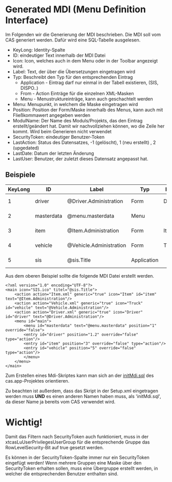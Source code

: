 # Generated MDI (Menu Definition Interface)
Im Folgenden wir die Generierung der MDI beschrieben. Die MDI soll vom CAS generiert werden. Dafür wird eine SQL-Tabelle ausgelesen.

- KeyLong: Identity-Spalte
- ID: eindeutiger Text innerhalb der MDI Datei
- Icon: Icon, welches auch in dem Menu oder in der Toolbar angezeigt wird.
- Label: Text, der über die Übersetzungen eingetragen wird
- Typ: Beschreibt den Typ für den entsprechenden Eintrag
    - Application - Eintrag darf nur einmal in der Tabell existieren, (SIS, DISPO..)
    - From - Action Einträge für die einzelnen XML-Masken
    - Menu - Menustruktureinträge, kann auch geschachtelt werden
- Menu: Menupunkt, in welchem die Maske eingetragen wird
- Position: Position der Form/Maske innerhalb des Menus, kann auch mit Fließkommawert angegeben werden
- ModulName: Der Name des Moduls/Projekts, das den Eintrag erstellt/geändert hat. Damit wir nachvollziehen können, wo die Zeile her kommt. Wird beim Generieren nicht verwendet
- SecurityToken: eindeutiger Benutzer-Token
- LastAction: Status des Datensatzes, -1 (gelöscht), 1 (neu erstellt) , 2 (upgedated)
- LastDate: Datum der letzten Änderung
- LastUser: Benutzer, der zuletzt dieses Datensatz angepasst hat.

## Beispiele

| KeyLong | ID | Label | Typ | Icon | Menu | Position | ModulName | SecurityToken | LastAction | LastDate | LastUser |
|---------|----|----|-----|------|------|----------|---------------|---------------|------------|----------|----------|
| 1 | driver |@Driver.Administration | Form | Driver |MasterData | 1.2|aero.minova.driver | admin | 2 | 21.11.2022 12:23:45 |erlanger |
| 2 | masterdata |@menu.masterdata | Menu| | | 1|aero.minova.cas| admin | 2 | 21.11.2022 12:34:12 |erlanger |
| 3 | item |@Item.Administration | Form | Item |MasterData | 3|aero.minova.item| verwaltung | 2 | 21.11.2022 12:23:45 |erlanger |
| 4 | vehicle |@Vehicle.Administration | Form | Truck |MasterData |5|aero.minova.vehicle| verwaltung | 2 | 21.11.2022 12:23:45 |erlanger |
| 5 | sis |@sis.Title | Application | | | |aero.minova.sis| verwaltung | 2 | 21.11.2022 12:23:45 |erlanger |

Aus dem oberen Beispiel sollte die folgende MDI Datei erstellt werden.


```
<?xml version="1.0" encoding="UTF-8"?>
<main icon="SIS.ico" titel="@sis.Title">
	<action action="Item.xml" generic="true" icon="Item" id="item" text="@Item.Administration"/>
	<action action="Vehicle.xml" generic="true" icon="Truck" id="vehicle" text="@Vehicle.Administration"/>
	<action action="Driver.xml" generic="true" icon="Driver" id="driver" text="@Driver.Administration"/>
	<menu id="main">
	    <menu id="masterdata" text="@menu.masterdata" position="1" override="false">
		<entry id="driver" position="1.2" override="false" type="action"/>
		<entry id="item" position="3" override="false" type="action"/>
		<entry id="vehicle" position="5" override="false" type="action"/>
        </menu>
    </menu>
</main>

```

Zum Erstellen eines Mdi-Skriptes kann man sich an der [initMdi.sql](./../../api/src/main/app/sql/initMdi.sql) des cas.app-Projektes orientieren.

Zu beachten ist außerdem, dass das Skript in der Setup.xml eingetragen werden muss **UND** es einen anderen Namen haben muss, als 'initMdi.sql', da dieser Name ja bereits vom CAS verwendet wird. 

# Wichtig!

Damit das Filtern nach SecurityToken auch funktioniert, muss in der xtcasLuUserPrivilegesUserGroup für die entsprechende Gruppe das RowLevelSecurity-Bit auf true gesetzt werden.

Es können in der SecurityToken-Spalte immer nur ein SecurityToken eingefügt werden!
Wenn mehrere Gruppen eine Maske über den SecurityToken erhalten sollen, muss eine Übergruppe erstellt werden, in welcher die entsprechenden Benutzer enthalten sind.

